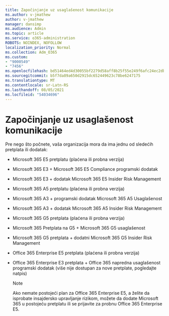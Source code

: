 ```yaml
---
title: Započinjanje uz usaglašenost komunikacije
ms.author: v-jmathew
author: v-jmathew
manager: dansimp
ms.audience: Admin
ms.topic: article
ms.service: o365-administration
ROBOTS: NOINDEX, NOFOLLOW
localization_priority: Normal
ms.collection: Adm_O365
ms.custom:
- "9000549"
- "7456"
ms.openlocfilehash: bd51464ed4d30055bf2279d58aff8b25f55e249f6afc24ec2db227a1e9bdfbad
ms.sourcegitcommit: b5f7da89a650d2915dc652449623c78be6247175
ms.translationtype: MT
ms.contentlocale: sr-Latn-RS
ms.lasthandoff: 08/05/2021
ms.locfileid: "54034696"
---
```

# <a name="get-started-with-communication-compliance"></a>Započinjanje uz usaglašenost komunikacije

Pre nego što počnete, vaša organizacija mora da ima jednu od sledećih pretplata ili dodatak:

* Microsoft 365 E5 pretplatu (plaćena ili probna verzija)
* Microsoft 365 E3 + Microsoft 365 E5 Compliance programski dodatak
* Microsoft 365 E3 + dodatak Microsoft 365 E5 Insider Risk Management
* Microsoft 365 A5 pretplatu (plaćena ili probna verzija)
* Microsoft 365 A3 + programski dodatak Microsoft 365 A5 Usaglašenost
* Microsoft 365 A3 + dodatak Microsoft 365 A5 Insider Risk Management
* Microsoft 365 G5 pretplata (plaćena ili probna verzija)
* Microsoft 365 Pretplata na G5 + Microsoft 365 G5 usaglašenost
* Microsoft 365 G5 pretplata + dodatni Microsoft 365 G5 Insider Risk Management
* Office 365 Enterprise E5 pretplata (plaćena ili probna verzija)
* Office 365 Enterprise E3 pretplata + Office 365 napredna usaglašenost programski dodatak (više nije dostupan za nove pretplate, pogledajte natpis)

    > [!NOTE]
    > Ako nemate postojeći plan za Office 365 Enterprise E5, a želite da isprobate insajdersko upravljanje rizikom, možete da dodate Microsoft 365 u postojeću pretplatu ili se prijavite za probnu Office 365 Enterprise E5. [](https://go.microsoft.com/fwlink/?linkid=2130508)
